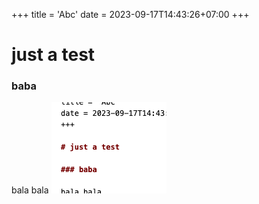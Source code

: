 +++
title = 'Abc'
date = 2023-09-17T14:43:26+07:00
+++

# just a test

### baba

bala bala
![](images/2023-09-18-20-07-30.png)
